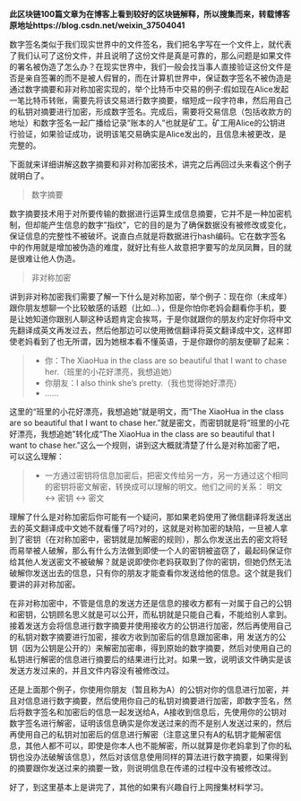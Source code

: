 **此区块链100篇文章为在博客上看到较好的区块链解释，所以搜集而来，转载博客原地址https://blog.csdn.net/weixin_37504041**

数字签名类似于我们现实世界中的文件签名，我们把名字写在一个文件上，就代表了我们认可了这份文件，并且说明了这份文件是真是可靠的，那么问题是如果文件的署名被伪造了怎么办？在现实世界中，我们一般会找当事人直接验证这份文件是否是亲自签署的而不是被人假冒的，而在计算机世界中，保证数字签名不被伪造是通过数字摘要和非对称加密实现的，举个比特币中交易的例子:假如现在Alice发起一笔比特币转账，需要先将该交易进行数字摘要，缩短成一段字符串，然后用自己的私钥对摘要进行加密，形成数字签名。完成后，需要将交易信息（包括收款方的地址）和数字签名一起广播给记录“账本的人”也就是矿工。矿工用Alice的公钥进行验证，如果验证成功，说明该笔交易确实是Alice发出的，且信息未被更改，是完整的。 

下面就来详细讲解这数字摘要和非对称加密技术，讲完之后再回过头来看这个例子就明白了。

> 数字摘要 

数字摘要技术用于对所要传输的数据进行运算生成信息摘要，它并不是一种加密机制，但却能产生信息的数字”指纹”，它的目的是为了确保数据没有被修改或变化，保证信息的完整性不被破坏。说直白点就是将数据进行hash编码。它在数字签名中的作用就是增加被伪造的难度，就好比有些人故意把字要写的龙凤凤舞，目的就是很难让他人伪造。

> 非对称加密 

讲到非对称加密我们需要了解一下什么是对称加密，举个例子：现在你（未成年）跟你朋友想聊一个比较敏感的话题（比如…），但是你怕你老妈会翻看你手机，要是让她知道你跟别人聊这种话题肯定会挨骂，于是你就跟你的朋友约定好你将中文先翻译成英文再发过去，然后他那边可以使用微信翻译将英文翻译成中文，这样即使老妈看到了也无所谓，因为她根本看不懂英语，于是你跟你的朋友便聊了起来：

> - 你：The XiaoHua in the class are so beautiful that I want to chase her.（班里的小花好漂亮，我想追她）
> - 你朋友：I also think she’s pretty.（我也觉得她好漂亮）
> - ……

这里的“班里的小花好漂亮，我想追她”就是明文，而“The XiaoHua in the class are so beautiful that I want to chase her.”就是密文，而密钥就是将“班里的小花好漂亮，我想追她”转化成“The XiaoHua in the class are so beautiful that I want to chase her.”这么一个规则，讲到这大概就清楚了什么是对称加密了吧，可以这么理解：

> - 一方通过密钥将信息加密后，把密文传给另一方，另一方通过这个相同的密钥将密文解密，转换成可以理解的明文。他们之间的关系： 明文 <-> 密钥 <-> 密文

理解了什么是对称加密后你可能有一个疑问，那如果老妈使用了微信翻译将发送出去的英文翻译成中文她不就看懂了吗?对的，这就是对称加密的缺陷，一旦被人拿到了密钥（在对称加密中，密钥就是加解密的规则），那么你发送出去的密文将轻而易举被人破解，那么有什么方法做到即使一个人的密钥被盗窃了，最起码保证你给其他人发送密文不被破解？就是说即使你老妈获取到了你的密钥，但她仍然无法破解你发送出去的信息，只有你的朋友才能查看你发送给他的信息。这个就是我们要讲的非对称加密。

在非对称加密中，不管是信息的发送方还是信息的接收方都有一对属于自己的公钥和密钥，公钥顾名思义就是可以公开，而私钥就是只能自己看，不能给别人拿到。接着发送方会将信息进行数字摘要并使用接收方的公钥进行加密，然后再使用自己的私钥对数字摘要进行加密，接收方收到加密后的信息跟加密串，用 发送方的公钥（因为公钥是公开的）来解密加密串，得到原始的数字摘要，然后对使用自己的私钥进行解密的信息进行摘要后的结果进行比对。如果一致，说明该文件确实是该发送方发过来的，并且文件内容没有被修改过。

还是上面那个例子，你使用你朋友（暂且称为A）的公钥对你的信息进行加密，并且对信息进行数字摘要，然后使用你自己的私钥对摘要进行加密，即数字签名，然后将数字签名和加密后的信息一起发送给A，A接收到信息后，先使用你的公钥对数字签名进行解密，证明该信息确实是你发送过来的而不是别人发送过来的，然后再使用自己的私钥对加密后的信息进行解密（注意这里只有A的私钥才能解密信息，其他人都不可以，即使是你本人也不能解密，所以就算是你老妈拿到了你的私钥也没办法破解该信息），然后对该信息使用同样的算法进行数字摘要，如果得到的摘要跟你发送过来的摘要一致，则说明信息在传递的过程中没有被修改过。

好了，到这里基本上是讲完了，其他的如果有兴趣自行上网搜集材料学习。

